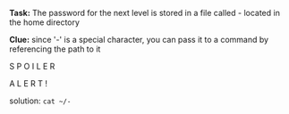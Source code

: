 **Task:** The password for the next level is stored in a file called - located in the home directory

**Clue:** since '-' is a special character, you can pass it to a command by referencing the path to it

S
P
O
I
L
E
R

A
L
E
R
T
!

solution: `cat ~/-`
